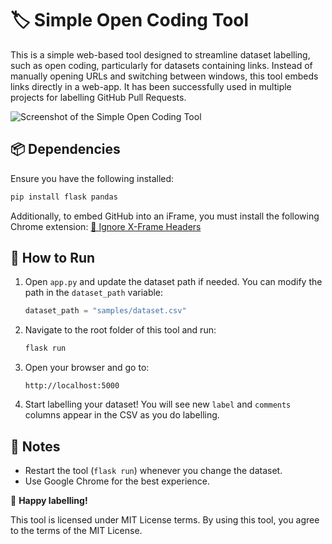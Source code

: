 # 🏷️ Simple Open Coding Tool

This is a simple web-based tool designed to streamline dataset labelling, such as open coding, particularly for datasets containing links. Instead of manually opening URLs and switching between windows, this tool embeds links directly in a web-app. It has been successfully used in multiple projects for labelling GitHub Pull Requests.

![Screenshot of the Simple Open Coding Tool](images/screenshot.png)

## 📦 Dependencies
Ensure you have the following installed:

```sh
pip install flask pandas
```

Additionally, to embed GitHub into an iFrame, you must install the following Chrome extension:
[🔗 Ignore X-Frame Headers](https://chrome.google.com/webstore/detail/ignore-x-frame-headers/gleekbfjekiniecknbkamfmkohkpodhe)

## 🚀 How to Run
1. Open `app.py` and update the dataset path if needed. You can modify the path in the `dataset_path` variable:

    ```python
    dataset_path = "samples/dataset.csv"
    ```
2. Navigate to the root folder of this tool and run:

    ```sh
    flask run
    ```
3. Open your browser and go to:

    ```
    http://localhost:5000
    ```
4. Start labelling your dataset! You will see new ```label``` and ```comments``` columns appear in the CSV as you do labelling.

## 🔄 Notes
- Restart the tool (`flask run`) whenever you change the dataset.
- Use Google Chrome for the best experience.

🎉 **Happy labelling!**

This tool is licensed under MIT License terms. By using this tool, you agree to the terms of the MIT License.